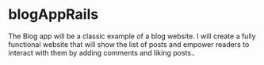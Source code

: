 # blogAppRails
The Blog app will be a classic example of a blog website. I will create a fully functional website that will show the list of posts and empower readers to interact with them by adding comments and liking posts..
